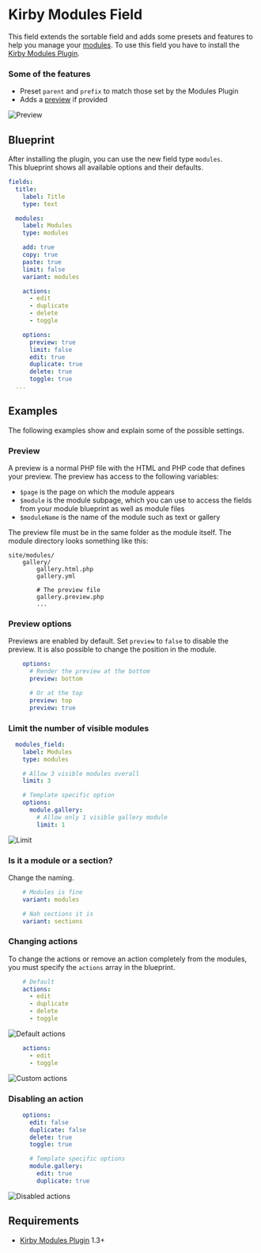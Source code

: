 # Kirby Modules Field

This field extends the sortable field and adds some presets and features to help you manage your [modules](https://github.com/getkirby-plugins/modules-plugin).
To use this field you have to install the [Kirby Modules Plugin](https://github.com/getkirby-plugins/modules-plugin).

### Some of the features
- Preset `parent` and `prefix` to match those set by the Modules Plugin
- Adds a [preview](#preview) if provided

![Preview](http://github.kleinschmidt.at/kirby-sortable/modules/preview.gif)

## Blueprint

After installing the plugin, you can use the new field type `modules`.  
This blueprint shows all available options and their defaults.

```yml
fields:
  title:
    label: Title
    type: text

  modules:
    label: Modules
    type: modules

    add: true
    copy: true
    paste: true
    limit: false
    variant: modules

    actions:
      - edit
      - duplicate
      - delete
      - toggle

    options:
      preview: true
      limit: false
      edit: true
      duplicate: true
      delete: true
      toggle: true
  ...
```

## Examples

The following examples show and explain some of the possible settings.

### Preview

A preview is a normal PHP file with the HTML and PHP code that defines your preview. The preview has access to the following variables:

- `$page`  is the page on which the module appears
- `$module` is the module subpage, which you can use to access the fields from your module blueprint as well as module files
- `$moduleName` is the name of the module such as text or gallery

The preview file must be in the same folder as the module itself.
The module directory looks something like this:

```
site/modules/
    gallery/
        gallery.html.php
        gallery.yml

        # The preview file
        gallery.preview.php
        ...
```

### Preview options

Previews are enabled by default. Set `preview` to `false` to disable the preview.
It is also possible to change the position in the module.

```yml
    options:
      # Render the preview at the bottom
      preview: bottom

      # Or at the top
      preview: top
      preview: true
```


### Limit the number of visible modules

```yml
  modules_field:
    label: Modules
    type: modules

    # Allow 3 visible modules overall
    limit: 3

    # Template specific option
    options:
      module.gallery:
        # Allow only 1 visible gallery module
        limit: 1
```

![Limit](http://github.kleinschmidt.at/kirby-sortable/modules/limit.png)

### Is it a module or a section?

Change the naming.

```yml
    # Modules is fine
    variant: modules

    # Nah sections it is
    variant: sections
```

### Changing actions

To change the actions or remove an action completely from the modules, you must specify the `actions` array in the blueprint.

```yml
    # Default
    actions:
      - edit
      - duplicate
      - delete
      - toggle
```

![Default actions](http://github.kleinschmidt.at/kirby-sortable/modules/actions.png)

```yml
    actions:
      - edit
      - toggle
```

![Custom actions](http://github.kleinschmidt.at/kirby-sortable/modules/actions-custom.png)

### Disabling an action

```yml
    options:
      edit: false
      duplicate: false
      delete: true
      toggle: true

      # Template specific options
      module.gallery:
        edit: true
        duplicate: true
```

![Disabled actions](http://github.kleinschmidt.at/kirby-sortable/modules/actions-disabled.png)

## Requirements

- [Kirby Modules Plugin](https://github.com/getkirby-plugins/modules-plugin) 1.3+
